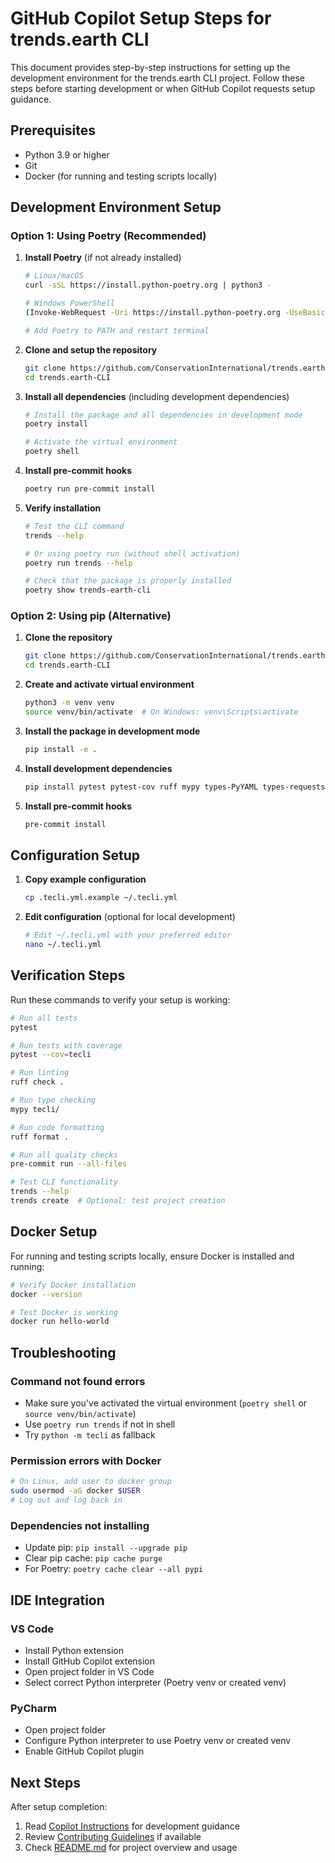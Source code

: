 # GitHub Copilot Setup Steps for trends.earth CLI

This document provides step-by-step instructions for setting up the development environment for the trends.earth CLI project. Follow these steps before starting development or when GitHub Copilot requests setup guidance.

## Prerequisites

- Python 3.9 or higher
- Git
- Docker (for running and testing scripts locally)

## Development Environment Setup

### Option 1: Using Poetry (Recommended)

1. **Install Poetry** (if not already installed)
   ```bash
   # Linux/macOS
   curl -sSL https://install.python-poetry.org | python3 -
   
   # Windows PowerShell
   (Invoke-WebRequest -Uri https://install.python-poetry.org -UseBasicParsing).Content | py -
   
   # Add Poetry to PATH and restart terminal
   ```

2. **Clone and setup the repository**
   ```bash
   git clone https://github.com/ConservationInternational/trends.earth-CLI
   cd trends.earth-CLI
   ```

3. **Install all dependencies** (including development dependencies)
   ```bash
   # Install the package and all dependencies in development mode
   poetry install
   
   # Activate the virtual environment
   poetry shell
   ```

4. **Install pre-commit hooks**
   ```bash
   poetry run pre-commit install
   ```

5. **Verify installation**
   ```bash
   # Test the CLI command
   trends --help
   
   # Or using poetry run (without shell activation)
   poetry run trends --help
   
   # Check that the package is properly installed
   poetry show trends-earth-cli
   ```

### Option 2: Using pip (Alternative)

1. **Clone the repository**
   ```bash
   git clone https://github.com/ConservationInternational/trends.earth-CLI
   cd trends.earth-CLI
   ```

2. **Create and activate virtual environment**
   ```bash
   python3 -m venv venv
   source venv/bin/activate  # On Windows: venv\Scripts\activate
   ```

3. **Install the package in development mode**
   ```bash
   pip install -e .
   ```

4. **Install development dependencies**
   ```bash
   pip install pytest pytest-cov ruff mypy types-PyYAML types-requests types-python-dateutil types-pytz pre-commit
   ```

5. **Install pre-commit hooks**
   ```bash
   pre-commit install
   ```

## Configuration Setup

1. **Copy example configuration**
   ```bash
   cp .tecli.yml.example ~/.tecli.yml
   ```

2. **Edit configuration** (optional for local development)
   ```bash
   # Edit ~/.tecli.yml with your preferred editor
   nano ~/.tecli.yml
   ```

## Verification Steps

Run these commands to verify your setup is working:

```bash
# Run all tests
pytest

# Run tests with coverage
pytest --cov=tecli

# Run linting
ruff check .

# Run type checking
mypy tecli/

# Run code formatting
ruff format .

# Run all quality checks
pre-commit run --all-files

# Test CLI functionality
trends --help
trends create  # Optional: test project creation
```

## Docker Setup

For running and testing scripts locally, ensure Docker is installed and running:

```bash
# Verify Docker installation
docker --version

# Test Docker is working
docker run hello-world
```

## Troubleshooting

### Command not found errors
- Make sure you've activated the virtual environment (`poetry shell` or `source venv/bin/activate`)
- Use `poetry run trends` if not in shell
- Try `python -m tecli` as fallback

### Permission errors with Docker
```bash
# On Linux, add user to docker group
sudo usermod -aG docker $USER
# Log out and log back in
```

### Dependencies not installing
- Update pip: `pip install --upgrade pip`
- Clear pip cache: `pip cache purge`
- For Poetry: `poetry cache clear --all pypi`

## IDE Integration

### VS Code
- Install Python extension
- Install GitHub Copilot extension
- Open project folder in VS Code
- Select correct Python interpreter (Poetry venv or created venv)

### PyCharm
- Open project folder
- Configure Python interpreter to use Poetry venv or created venv
- Enable GitHub Copilot plugin

## Next Steps

After setup completion:
1. Read [Copilot Instructions](./.github/copilot-instructions.md) for development guidance
2. Review [Contributing Guidelines](../CONTRIBUTING.md) if available
3. Check [README.md](../README.md) for project overview and usage